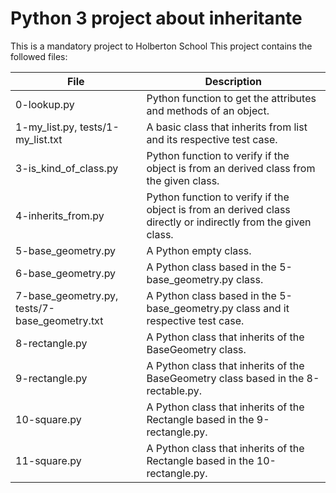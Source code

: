 # Python 3 project about inheritante

This is a mandatory project to Holberton School
This project contains the followed files:

| File | Description |
| ---- | ----------- |
| 0-lookup.py | Python function to get the attributes and methods of an object. |
| 1-my_list.py, tests/1-my_list.txt | A basic class that inherits from list and its respective test case. |
| 3-is_kind_of_class.py | Python function to verify if the object is from an derived class from the given class. |
| 4-inherits_from.py | Python function to verify if the object is from an derived class directly or indirectly from the given class. |
| 5-base_geometry.py | A Python empty class. |
| 6-base_geometry.py | A Python class based in the 5-base_geometry.py class. |
| 7-base_geometry.py, tests/7-base_geometry.txt | A Python class based in the 5-base_geometry.py class and it respective test case. |
| 8-rectangle.py | A Python class that inherits of the BaseGeometry class. |
| 9-rectangle.py | A Python class that inherits of the BaseGeometry class based in the 8-rectable.py. |
| 10-square.py | A Python class that inherits of the Rectangle based in the 9-rectangle.py. |
| 11-square.py | A Python class that inherits of the Rectangle based in the 10-rectangle.py. |
